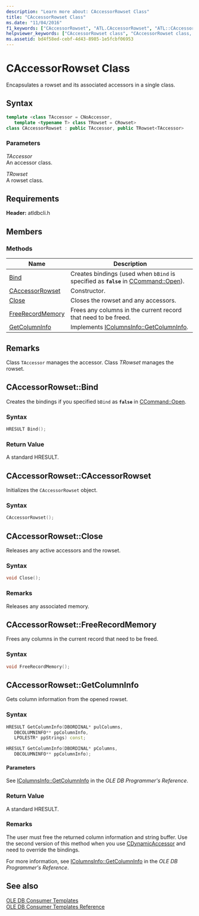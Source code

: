 ```yaml
---
description: "Learn more about: CAccessorRowset Class"
title: "CAccessorRowset Class"
ms.date: "11/04/2016"
f1_keywords: ["CAccessorRowset", "ATL.CAccessorRowset", "ATL::CAccessorRowset", "CAccessorRowset.Bind", "CAccessorRowset::Bind", "CAccessorRowset::CAccessorRowset", "CAccessorRowset.CAccessorRowset", "ATL.CAccessorRowset.CAccessorRowset", "ATL::CAccessorRowset::CAccessorRowset", "CAccessorRowset.Close", "CAccessorRowset::Close", "CAccessorRowset::FreeRecordMemory", "CAccessorRowset.FreeRecordMemory", "CAccessorRowset.GetColumnInfo", "CAccessorRowset::GetColumnInfo"]
helpviewer_keywords: ["CAccessorRowset class", "CAccessorRowset class, methods", "CAccessorRowset class, members", "Bind method", "CAccessorRowset class, constructor", "Close method", "FreeRecordMemory method", "GetColumnInfo method"]
ms.assetid: bd4f58ed-cebf-4d43-8985-1e5fcbf06953
---
```

# CAccessorRowset Class

Encapsulates a rowset and its associated accessors in a single class.

## Syntax

```cpp
template <class TAccessor = CNoAccessor,
   template <typename T> class TRowset = CRowset>
class CAccessorRowset : public TAccessor, public TRowset<TAccessor>
```

### Parameters

*TAccessor*<br/>
An accessor class.

*TRowset*<br/>
A rowset class.

## Requirements

**Header:** atldbcli.h

## Members

### Methods

| Name | Description |
|--|--|
| [Bind](#bind) | Creates bindings (used when `bBind` is specified as **`false`** in [CCommand::Open](./ccommand-class.md#open)). |
| [CAccessorRowset](#caccessorrowset) | Constructor. |
| [Close](#close) | Closes the rowset and any accessors. |
| [FreeRecordMemory](#freerecordmemory) | Frees any columns in the current record that need to be freed. |
| [GetColumnInfo](#getcolumninfo) | Implements [IColumnsInfo::GetColumnInfo](/previous-versions/windows/desktop/ms722704\(v=vs.85\)). |

## Remarks

Class `TAccessor` manages the accessor. Class *TRowset* manages the rowset.

## <a name="bind"></a> CAccessorRowset::Bind

Creates the bindings if you specified `bBind` as **`false`** in [CCommand::Open](./ccommand-class.md#open).

### Syntax

```cpp
HRESULT Bind();
```

### Return Value

A standard HRESULT.

## <a name="caccessorrowset"></a> CAccessorRowset::CAccessorRowset

Initializes the `CAccessorRowset` object.

### Syntax

```cpp
CAccessorRowset();
```

## <a name="close"></a> CAccessorRowset::Close

Releases any active accessors and the rowset.

### Syntax

```cpp
void Close();
```

### Remarks

Releases any associated memory.

## <a name="freerecordmemory"></a> CAccessorRowset::FreeRecordMemory

Frees any columns in the current record that need to be freed.

### Syntax

```cpp
void FreeRecordMemory();
```

## <a name="getcolumninfo"></a> CAccessorRowset::GetColumnInfo

Gets column information from the opened rowset.

### Syntax

```cpp
HRESULT GetColumnInfo(DBORDINAL* pulColumns,
   DBCOLUMNINFO** ppColumnInfo,
   LPOLESTR* ppStrings) const;

HRESULT GetColumnInfo(DBORDINAL* pColumns,
   DBCOLUMNINFO** ppColumnInfo);
```

#### Parameters

See [IColumnsInfo::GetColumnInfo](/previous-versions/windows/desktop/ms722704\(v=vs.85\)) in the *OLE DB Programmer's Reference*.

### Return Value

A standard HRESULT.

### Remarks

The user must free the returned column information and string buffer. Use the second version of this method when you use [CDynamicAccessor](../../data/oledb/cdynamicaccessor-class.md) and need to override the bindings.

For more information, see [IColumnsInfo::GetColumnInfo](/previous-versions/windows/desktop/ms722704\(v=vs.85\)) in the *OLE DB Programmer's Reference*.

## See also

[OLE DB Consumer Templates](../../data/oledb/ole-db-consumer-templates-cpp.md)<br/>
[OLE DB Consumer Templates Reference](../../data/oledb/ole-db-consumer-templates-reference.md)
